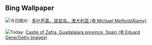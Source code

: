 ## Bing Wallpaper
![](https://www.bing.com/th?id=OHR.FibonacciAloe_ZH-CN8974137481_UHD.jpg&w=1000)今日图片: &nbsp;[多叶芦荟，袋鼠岛，澳大利亚 (© Michael Melford/Alamy)](https://www.bing.com/th?id=OHR.FibonacciAloe_ZH-CN8974137481_UHD.jpg)
<br><br/>
![](https://www.bing.com/th?id=OHR.ZafraCastle_EN-US5032917939_UHD.jpg&w=1000)Today: [Castle of Zafra, Guadalajara province, Spain (© Eduard Gene/Getty Images)](https://www.bing.com/th?id=OHR.ZafraCastle_EN-US5032917939_UHD.jpg)
<br><br/>

